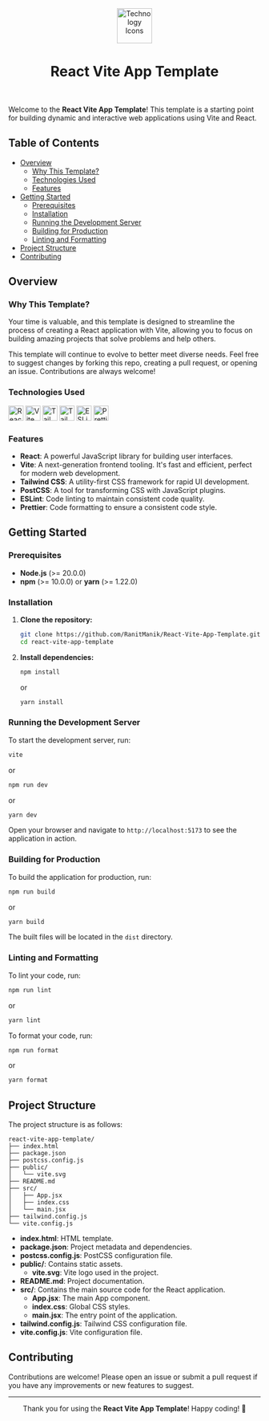 <div align="center">
  <img height="70px" src="https://skillicons.dev/icons?i=react,vite,tailwind" alt="Technology Icons">
  <h1>React Vite App Template</h1>
</div>

<br/>

Welcome to the **React Vite App Template**! This template is a starting point for building dynamic and interactive web applications using Vite and React.

## Table of Contents

- [Overview](#overview)
    - [Why This Template?](#why-this-template)
    - [Technologies Used](#technologies-used)
    - [Features](#features)
- [Getting Started](#getting-started)
    - [Prerequisites](#prerequisites)
    - [Installation](#installation)
    - [Running the Development Server](#running-the-development-server)
    - [Building for Production](#building-for-production)
    - [Linting and Formatting](#linting-and-formatting)
- [Project Structure](#project-structure)
- [Contributing](#contributing)

## Overview

### Why This Template?

Your time is valuable, and this template is designed to streamline the process of creating a React application with Vite, allowing you to focus on building amazing projects that solve problems and help others.

This template will continue to evolve to better meet diverse needs. Feel free to suggest changes by forking this repo, creating a pull request, or opening an issue. Contributions are always welcome!

### Technologies Used

<p>
   <img src="https://img.shields.io/badge/react-%2320232a.svg?style=for-the-badge&logo=react&logoColor=%2361DAFB" alt="React" height="30px">
   <img src="https://img.shields.io/badge/vite-%23646CFF.svg?style=for-the-badge&logo=vite&logoColor=white" alt="Vite" height="30px">
   <img src="https://img.shields.io/badge/tailwindcss-%2338B2AC.svg?style=for-the-badge&logo=tailwind-css&logoColor=white" alt="TailwindCSS" height="30px">
   <img src="https://img.shields.io/badge/PostCSS-%23DD3A0A.svg?style=for-the-badge&logo=postcss&logoColor=white" alt="TailwindCSS" height="30px">
   <img src="https://img.shields.io/badge/ESLint-4B3263?style=for-the-badge&logo=eslint&logoColor=white" alt="ESLint" height="30px">
   <img src="https://img.shields.io/badge/Prettier-F7B93E.svg?style=for-the-badge&logo=Prettier&logoColor=black" alt="Prettier" height="30px">
</p>

### Features

- **React**: A powerful JavaScript library for building user interfaces.
- **Vite**: A next-generation frontend tooling. It's fast and efficient, perfect for modern web development.
- **Tailwind CSS**: A utility-first CSS framework for rapid UI development.
- **PostCSS**: A tool for transforming CSS with JavaScript plugins.
- **ESLint**: Code linting to maintain consistent code quality.
- **Prettier**: Code formatting to ensure a consistent code style.

## Getting Started

### Prerequisites

- **Node.js** (>= 20.0.0)
- **npm** (>= 10.0.0) or **yarn** (>= 1.22.0)

### Installation

1. **Clone the repository:**

   ```bash
   git clone https://github.com/RanitManik/React-Vite-App-Template.git
   cd react-vite-app-template
   ```

2. **Install dependencies:**

   ```bash
   npm install
   ```

   or

   ```bash
   yarn install
   ```

### Running the Development Server

To start the development server, run:

```bash
vite
```

or

```bash
npm run dev
```

or

```bash
yarn dev
```

Open your browser and navigate to `http://localhost:5173` to see the application in action.

### Building for Production

To build the application for production, run:

```bash
npm run build
```

or

```bash
yarn build
```

The built files will be located in the `dist` directory.

### Linting and Formatting

To lint your code, run:

```bash
npm run lint
```

or

```bash
yarn lint
```

To format your code, run:

```bash
npm run format
```

or

```bash
yarn format
```

## Project Structure

The project structure is as follows:

```
react-vite-app-template/
├── index.html
├── package.json
├── postcss.config.js
├── public/
│   └── vite.svg
├── README.md
├── src/
│   ├── App.jsx
│   ├── index.css
│   └── main.jsx
├── tailwind.config.js
└── vite.config.js
```

- **index.html**: HTML template.
- **package.json**: Project metadata and dependencies.
- **postcss.config.js**: PostCSS configuration file.
- **public/**: Contains static assets.
    - **vite.svg**: Vite logo used in the project.
- **README.md**: Project documentation.
- **src/**: Contains the main source code for the React application.
    - **App.jsx**: The main App component.
    - **index.css**: Global CSS styles.
    - **main.jsx**: The entry point of the application.
- **tailwind.config.js**: Tailwind CSS configuration file.
- **vite.config.js**: Vite configuration file.

## Contributing

Contributions are welcome! Please open an issue or submit a pull request if you have any improvements or new features to suggest.

---

<p align="center">
   Thank you for using the <strong>React Vite App Template</strong>! Happy coding! 🚀
</p>
